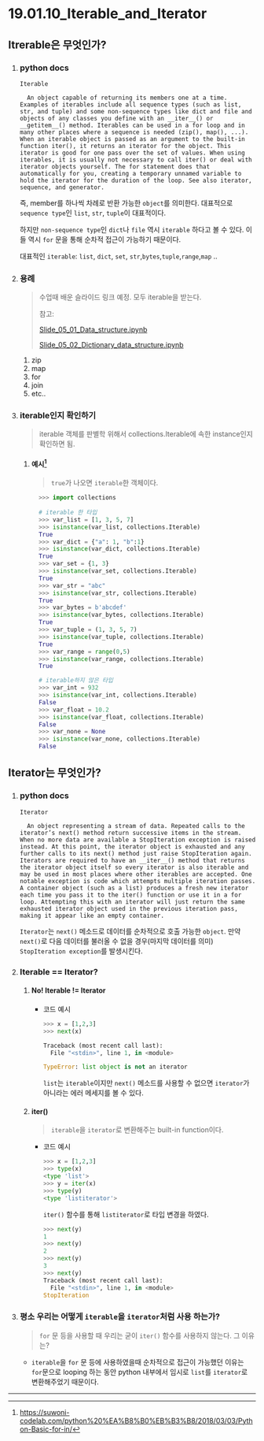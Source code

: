 # 19.01.10_Iterable_and_Iterator

## Itrerable은 무엇인가?

1. ### python docs

   ```
   Iterable
   
     An object capable of returning its members one at a time. Examples of iterables include all sequence types (such as list, str, and tuple) and some non-sequence types like dict and file and objects of any classes you define with an __iter__() or __getitem__() method. Iterables can be used in a for loop and in many other places where a sequence is needed (zip(), map(), ...). When an iterable object is passed as an argument to the built-in function iter(), it returns an iterator for the object. This iterator is good for one pass over the set of values. When using iterables, it is usually not necessary to call iter() or deal with iterator objects yourself. The for statement does that automatically for you, creating a temporary unnamed variable to hold the iterator for the duration of the loop. See also iterator, sequence, and generator.
   ```

   즉, member를 하나씩 차례로 반환 가능한 `object`를 의미한다. 대표적으로 `sequence type`인 `list`, `str`, `tuple`이 대표적이다.

   하지만 `non-sequence type`인 `dict`나 `file` 역시 `iterable` 하다고 볼 수 있다. 이들 역시 `for` 문을 통해 순차적 접근이 가능하기 때문이다.

   대표적인 `iterable`: `list`, `dict`, `set`, `str`,`bytes`,`tuple`,`range`,`map` ..

2. ### 용례

   > 수업때 배운 슬라이드 링크 예정. 모두 iterable을 받는다.
   >
   > 참고: 
   >
   > [Slide_05_01_Data_structure.ipynb](http://localhost:8888/notebooks/python/python101/slides/Slide_05_01_Data_structure.ipynb)
   >
   > [Slide_05_02_Dictionary_data_structure.ipynb](http://localhost:8888/notebooks/python/python101/slides/Slide_05_02_Dictionary_data_structure.ipynb)

   1. zip
   2. map
   3. for
   4. join
   5. etc..

3. ### iterable인지 확인하기

   > iterable 객체를 판별학 위해서 collections.Iterable에 속한 instance인지 확인하면 됨.

   1. #### 예시[^출처] 

      > `true`가 나오면 `iterable`한 객체이다.

      ```python
        >>> import collections
          
        # iterable 한 타입
        >>> var_list = [1, 3, 5, 7]
        >>> isinstance(var_list, collections.Iterable)
        True
        >>> var_dict = {"a": 1, "b":1}
        >>> isinstance(var_dict, collections.Iterable)
        True
        >>> var_set = {1, 3}
        >>> isinstance(var_set, collections.Iterable)
        True
        >>> var_str = "abc"
        >>> isinstance(var_str, collections.Iterable)
        True
        >>> var_bytes = b'abcdef'
        >>> isinstance(var_bytes, collections.Iterable)
        True
        >>> var_tuple = (1, 3, 5, 7)
        >>> isinstance(var_tuple, collections.Iterable)
        True
        >>> var_range = range(0,5)
        >>> isinstance(var_range, collections.Iterable)
        True
      
        # iterable하지 않은 타입
        >>> var_int = 932
        >>> isinstance(var_int, collections.Iterable)
        False
        >>> var_float = 10.2
        >>> isinstance(var_float, collections.Iterable)
        False
        >>> var_none = None
        >>> isinstance(var_none, collections.Iterable)
        False
      ```

## Iterator는 무엇인가?

1. ### python docs

   ```
   Iterator
   
     An object representing a stream of data. Repeated calls to the iterator’s next() method return successive items in the stream. When no more data are available a StopIteration exception is raised instead. At this point, the iterator object is exhausted and any further calls to its next() method just raise StopIteration again. Iterators are required to have an __iter__() method that returns the iterator object itself so every iterator is also iterable and may be used in most places where other iterables are accepted. One notable exception is code which attempts multiple iteration passes. A container object (such as a list) produces a fresh new iterator each time you pass it to the iter() function or use it in a for loop. Attempting this with an iterator will just return the same exhausted iterator object used in the previous iteration pass, making it appear like an empty container.
   ```

   `Iterator`는 `next()` 메소드로 데이터를 순차적으로 호출 가능한 `object`. 만약 `next()`로 다음 데이터를 불러올 수 없을 경우(마지막 데이터를 의미) `StopIteration exception`를 발생시킨다.

2. ### Iterable == Iterator?

   1. #### No! Iterable != Iterator

      - 코드 예시

        ```python
        >>> x = [1,2,3]
        >>> next(x)
        
        Traceback (most recent call last):
          File "<stdin>", line 1, in <module>
        
        TypeError: list object is not an iterator
        ```

        `list`는 `iterable`이지만 `next()` 메소드를 사용할 수 없으면 `iterator`가 아니라는 에러 메세지를 볼 수 있다.

   2. #### iter()

      > `iterable`을 `iterator`로 변환해주는 built-in function이다.

      - 코드 예시

        ```python
        >>> x = [1,2,3]
        >>> type(x)
        <type 'list'>
        >>> y = iter(x)
        >>> type(y)
        <type 'listiterator'>
        ```

        `iter()` 함수를 통해 `listiterator`로 타입 변경을 하였다.

        ```python
        >>> next(y)
        1
        >>> next(y)
        2
        >>> next(y)
        3
        >>> next(y)
        Traceback (most recent call last):
          File "<stdin>", line 1, in <module>
        StopIteration
        ```

3. ### 평소 우리는 어떻게 `iterable`을 `iterator`처럼 사용 하는가?

   > `for` 문 등을 사용할 때 우리는 굳이 `iter()` 함수를 사용하지 않는다. 그 이유는?

   - `iterable`을 `for` 문 등에 사용하였을때 순차적으로 접근이 가능했던 이유는 `for`문으로 looping 하는 동안 python 내부에서 임시로 `list`를 `iterator`로 변환해주었기 때문이다.







--------------------------------------------------------------------------------

[^출처]:https://suwoni-codelab.com/python%20%EA%B8%B0%EB%B3%B8/2018/03/03/Python-Basic-for-in/

